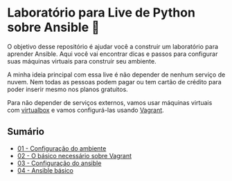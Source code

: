 # Laboratório para Live de Python sobre Ansible :snake:

O objetivo desse repositório é ajudar você a construir um laboratório para aprender Ansible. Aqui você vai encontrar dicas e passos para configurar suas máquinas virtuais para construir seu ambiente.

A minha ideia principal com essa live é não depender de nenhum serviço de nuvem. Nem todas as pessoas podem pagar ou tem cartão de crédito para poder inserir mesmo nos planos gratuitos.

Para não depender de serviços externos, vamos usar máquinas virtuais com [virtualbox](https://www.virtualbox.org/) e vamos configurá-las usando [Vagrant](https://www.vagrantup.com/).

## Sumário

- [01 - Configuração do ambiente](/01_configuracao_do_ambiente/)
- [02 - O básico necessário sobre Vagrant](/02_o_basico_necessario_sobre_vagrant)
- [03 - Configuração do ansible](/03_configuracao_do_ansible)
- [04 - Ansible básico](/04_ansible_basico)
